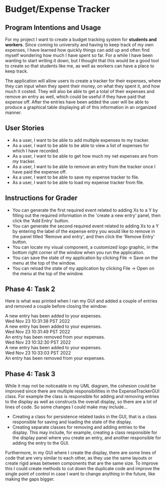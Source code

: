 # Budget/Expense Tracker

## Program Intentions and Usage

For my project I want to create a budget tracking system for **students and workers**. 
Since coming to university and having to keep track of my own expenses, I have learned how quickly things can add up
and often find myself wondering how much I have spent so far. For a while I have been wanting to start 
writing it down, but I thought that this would be a good tool to create so that students like me, as well as workers
can have a place to keep track.

The application will allow users to create a tracker for their expenses, where they can input when they spent their 
money, on what they spent it, and how much it costed. They will also be able to get a total of their expenses and remove
an entry as well, which could be useful if they have paid that expense off. After the entries have been added the user 
will be able to produce a graphical table displaying all of this information in an organized manner.


## User Stories
- As a user, I want to be able to add multiple expenses to my tracker.
- As a user, I want to be able to be able to view a list of expenses for which I have recorded.
- As a user, I want to be able to get how much my net expenses are from my tracker.
- As a user, I want to be able to remove an entry from the tracker once I have paid the expense off. 
- As a user, I want to be able to save my expense tracker to file.
- As a user, I want to be able to load my expense tracker from file.

## Instructions for Grader
- You can generate the first required event related to adding Xs to a Y by filling out the required information in the
  'create a new entry' panel, then click the 'Add Entry' button.
- You can generate the second required event related to adding Xs to a Y by entering the label of the expense entry you
  would like to remove in the panel titled 'Remove and entry', and then click the 'Remove Entry' button. 
- You can locate my visual component, a customized logo graphic, in the bottom right corner of the window when you run
  the application.
- You can save the state of my application by clicking File -> Save on the menu at the top of the window.
- You can reload the state of my application by clicking File -> Open on the menu at the top of the window.

## Phase 4: Task 2
Here is what was printed when I ran my GUI and added a couple of entries and removed a couple before closing the window:

A new entry has been added to your expenses. \
Wed Nov 23 10:31:38 PST 2022 \
A new entry has been added to your expenses. \
Wed Nov 23 10:31:49 PST 2022 \
An entry has been removed from your expenses. \
Wed Nov 23 10:32:30 PST 2022 \
A new entry has been added to your expenses. \
Wed Nov 23 10:33:03 PST 2022 \
An entry has been removed from your expenses.

## Phase 4: Task 3
While it may not be noticeable in my UML diagram, the cohesion could be improved since there are multiple
responsibilities in the ExpenseTrackerGUI class. For example the class is responsible for adding and removing 
entries to the display as well as constructs the overall display, so there are a lot of lines of code. So some changes I
could make may include...
- Creating a class for persistence related tasks in the GUI, that is a class responsible for saving and loading the 
  state of the display.
- Creating separate classes for removing and adding entries to the display. This may include, for example, creating a
  class responsible for the display panel where you create an entry, and another responsible for adding the entry to the
  GUI.

Furthermore, in my GUI where I create the display, there are some lines of code that are very similar to each other, as 
they use the same layouts or create rigid areas between components that are the same size. To improve this I could 
create methods to cut down the duplicate code and improve the single point of control in case I want to change anything
in the future, like making the gaps bigger.
